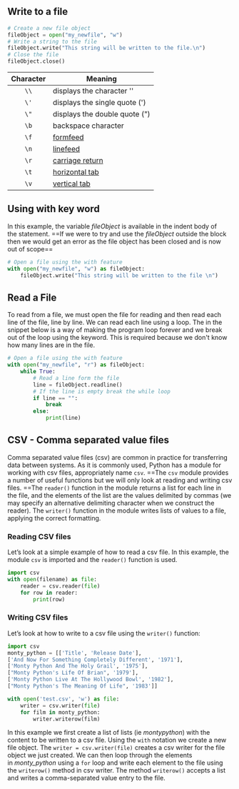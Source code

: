 
## Write to a file 
```python
# Create a new file object
fileObject = open("my_newfile", "w") 
# Write a string to the file 
fileObject.write("This string will be written to the file.\n") 
# Close the file 
fileObject.close()
```
|Character|Meaning|
|:-:|---|
|`\\`|displays the character '\'|
|`\'`|displays the single quote (')|
|`\"`|displays the double quote (")|
|`\b`|backspace character|
|`\f`|[formfeed](https://en.wikipedia.org/wiki/Page_break)|
|`\n`|[linefeed](https://en.wikipedia.org/wiki/Newline)|
|`\r`|[carriage return](https://en.wikipedia.org/wiki/Carriage_return)|
|`\t`|[horizontal tab](https://en.wikipedia.org/wiki/Tab_key)|
|`\v`|[vertical tab](https://en.wikipedia.org/wiki/Tab_key)|
## Using with key word 
In this example, the variable _fileObject_ is available in the indent body of the statement. ==If we were to try and use the _fileObject_ outside the block then we would get an error as the file object has been closed and is now out of scope==
```python
# Open a file using the with feature 
with open("my_newfile", "w") as fileObject: 
	fileObject.write("This string will be written to the file \n")
```
## Read a File 
To read from a file, we must open the file for reading and then read each line of the file, line by line. We can read each line using a loop. The in the snippet below is a way of making the program loop forever and we break out of the loop using the keyword. This is required because we don't know how many lines are in the file.
```python
# Open a file using the with feature
with open("my_newfile", "r") as fileObject:
    while True:
        # Read a line form the file
        line = fileObject.readline()
        # If the line is empty break the while loop
        if line == "":
            break
        else:
            print(line)
```
## CSV - Comma separated value files

Comma separated value files (csv) are common in practice for transferring data between systems. As it is commonly used, Python has a module for working with csv files, appropriately name `csv`. ==The `csv` module provides a number of useful functions but we will only look at reading and writing csv files. ==The `reader()` function in the module returns a list for each line in the file, and the elements of the list are the values delimited by commas (we may specify an alternative delimiting character when we construct the reader). The `writer()` function in the module writes lists of values to a file, applying the correct formatting.

### Reading CSV files

Let’s look at a simple example of how to read a csv file. In this example, the module `csv` is imported and the `reader()` function is used.

```python
import csv
with open(filename) as file:
    reader = csv.reader(file)
    for row in reader:
        print(row)
```

### Writing CSV files

Let’s look at how to write to a csv file using the `writer()` function:

```python
import csv
monty_python = [['Title', 'Release Date'],
['And Now For Something Completely Different', '1971'],
['Monty Python And The Holy Grail', '1975'],
["Monty Python's Life Of Brian", '1979'],
['Monty Python Live At The Hollywood Bowl', '1982'],
["Monty Python's The Meaning Of Life", '1983']]

with open('test.csv', 'w') as file:
    writer = csv.writer(file)
    for film in monty_python:
        writer.writerow(film)
```

In this example we first create a list of lists (ie _montypython_) with the content to be written to a csv file. Using the `with` notation we create a new file object. The `writer = csv.writer(file)` creates a csv writer for the file object we just created. We can then loop through the elements in _monty_python_ using a `for` loop and write each element to the file using the `writerow()` method in csv writer. The method `writerow()` accepts a list and writes a comma-separated value entry to the file.